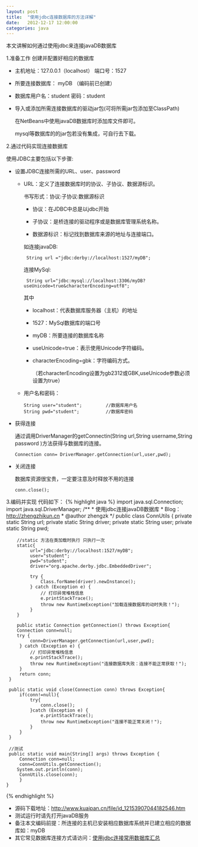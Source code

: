 ```yaml
---
layout: post
title:  "使用jdbc连接数据库的方法详解"
date:   2012-12-17 12:00:00
categories: java
---
```


本文讲解如何通过使用jdbc来连接javaDB数据库

1.准备工作 创建并配置好相应的数据库

  * 主机地址：127.0.0.1（localhost） 端口号：1527

  * 所要连接数据库： myDB （编码前已创建）

  * 数据库用户名：student  密码：student 

  * 导入或添加所需连接数据库的驱动jar包(可将所需jar包添加至ClassPath)

    在NetBeans中使用javaDB数据库时添加库文件即可。

    mysql等数据库的的jar包若没有集成，可自行去下载。

2.通过代码实现连接数据库

使用JDBC主要包括以下步骤:

* 设置JDBC连接所需的URL、user、password

  * URL：定义了连接数据库时的协议、子协议、数据源标识。
   
    书写形式：协议:子协议:数据源标识  
  
    - 协议：在JDBC中总是以jdbc开始
    
    - 子协议：是桥连接的驱动程序或是数据库管理系统名称。
    
    - 数据源标识：标记找到数据库来源的地址与连接端口。
    
    如连接javaDB:
     
         String url ="jdbc:derby://localhost:1527/myDB";
   
    连接MySql:
   
         String url="jdbc:mysql://localhost:3306/myDB?useUnicode=true&characterEncoding=utf8";
         
     
     其中  
   
     - localhost：代表数据库服务器（主机）的地址
     
     - 1527：MySql数据库的端口号
         
     - myDB：所要连接的数据库名称
         
     - useUnicode=true：表示使用Unicode字符编码。
         
     - characterEncoding=gbk：字符编码方式。
         
       （若characterEncoding设置为gb2312或GBK,useUnicode参数必须设置为true）
   
   * 用户名和密码：
   
         String user="student";         //数据库用户名
         String pwd="student";          //数据库密码
        
* 获得连接

  通过调用DriverManager的getConnectin(String url,String username,String password )方法获得与数据库的连接。

      Connection conn= DriverManager.getConnection(url,user,pwd);

* 关闭连接
    
    数据库资源很宝贵，一定要注意及时释放不用的连接

      conn.close();

3.编码并实现
代码如下：
{% highlight java %}
    import java.sql.Connection;
    import java.sql.DriverManager;
     /**
      * 使用jdbc连接javaDB数据库
      * Blog：http://zhengzhikun.cn
      * @author zhengzk
      */
    public class ConnUtils {
        private static String url;
        private static String driver;
        private static String user;
        private static String pwd;
     
        //static 方法在类加载时执行 只执行一次
        static{ 
             url="jdbc:derby://localhost:1527/myDB";
             user="student";
             pwd="student";
             driver="org.apache.derby.jdbc.EmbeddedDriver";
     
             try {
                 Class.forName(driver).newInstance(); 
             } catch (Exception e) {
                 // 打印异常堆栈信息
                 e.printStackTrace();
                 throw new RuntimeException("加载连接数据库的动时失败！");
             } 
        }
     
        public static Connection getConnection() throws Exception{
        Connection conn=null;
        try {
             conn=DriverManager.getConnection(url,user,pwd);
         } catch (Exception e) {
             // 打印异常堆栈信息
             e.printStackTrace();
             throw new RuntimeException("连接数据库失败：连接不能正常获取！");
         }
         return conn;
     }
     
     public static void close(Connection conn) throws Exception{
         if(conn!=null){
             try{
                 conn.close();
             }catch (Exception e) {
                 e.printStackTrace();
                 throw new RuntimeException("连接不能正常关闭！");
             }
         }
     }
     
     //测试
     public static void main(String[] args) throws Exception {
         Connection conn=null;
         conn=ConnUtils.getConnection(); 
        System.out.println(conn);
         ConnUtils.close(conn); 
         }
    }
{% endhighlight %}
* 源码下载地址：http://www.kuaipan.cn/file/id_12153907044182546.htm
* 测试运行时请先打开javaDB服务
* 备注本文编码前提：所连接的主机已安装相应数据库系统并已建立相应的数据库如：myDB
* 其它常见数据库连接方式请访问：[使用jdbc连接常用数据库汇总](/java/2012/12/17/Using_JDBC_connection_DB_summary.html)